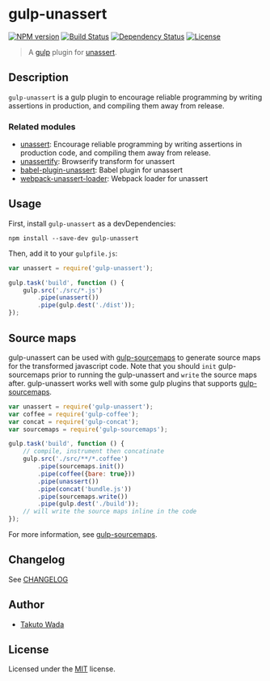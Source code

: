 # gulp-unassert

[![NPM version][npm-image]][npm-url]
[![Build Status][travis-image]][travis-url]
[![Dependency Status][depstat-image]][depstat-url]
[![License][license-image]][license-url]

> A [gulp](https://github.com/gulpjs/gulp) plugin for [unassert](https://github.com/twada/unassert).


## Description

`gulp-unassert` is a gulp plugin to encourage reliable programming by writing assertions in production, and compiling them away from release.


### Related modules

- [unassert](https://github.com/twada/unassert): Encourage reliable programming by writing assertions in production code, and compiling them away from release.
- [unassertify](https://github.com/twada/unassertify): Browserify transform for unassert
- [babel-plugin-unassert](https://github.com/twada/babel-plugin-unassert): Babel plugin for unassert
- [webpack-unassert-loader](https://github.com/zoncoen/webpack-unassert-loader): Webpack loader for unassert


## Usage

First, install `gulp-unassert` as a devDependencies:

```shell
npm install --save-dev gulp-unassert
```

Then, add it to your `gulpfile.js`:

```javascript
var unassert = require('gulp-unassert');

gulp.task('build', function () {
    gulp.src('./src/*.js')
        .pipe(unassert())
        .pipe(gulp.dest('./dist'));
});
```


## Source maps

gulp-unassert can be used with [gulp-sourcemaps](https://github.com/floridoo/gulp-sourcemaps) to generate source maps for the transformed javascript code. Note that you should `init` gulp-sourcemaps prior to running the gulp-unassert and `write` the source maps after. gulp-unassert works well with some gulp plugins that supports [gulp-sourcemaps](https://github.com/floridoo/gulp-sourcemaps).

```javascript
var unassert = require('gulp-unassert');
var coffee = require('gulp-coffee');
var concat = require('gulp-concat');
var sourcemaps = require('gulp-sourcemaps');

gulp.task('build', function () {
    // compile, instrument then concatinate
    gulp.src('./src/**/*.coffee')
        .pipe(sourcemaps.init())
        .pipe(coffee({bare: true}))
        .pipe(unassert())
        .pipe(concat('bundle.js'))
        .pipe(sourcemaps.write())
        .pipe(gulp.dest('./build'));
    // will write the source maps inline in the code
});
```

For more information, see [gulp-sourcemaps](https://github.com/floridoo/gulp-sourcemaps).


## Changelog

See [CHANGELOG](https://github.com/twada/gulp-unassert/blob/master/CHANGELOG.md)


## Author

* [Takuto Wada](https://github.com/twada)


## License

Licensed under the [MIT](https://github.com/twada/gulp-unassert/blob/master/LICENSE-MIT) license.

[npm-url]: https://npmjs.org/package/gulp-unassert
[npm-image]: https://badge.fury.io/js/gulp-unassert.svg

[travis-url]: https://travis-ci.org/twada/gulp-unassert
[travis-image]: https://secure.travis-ci.org/twada/gulp-unassert.svg?branch=master

[depstat-url]: https://gemnasium.com/twada/gulp-unassert
[depstat-image]: https://gemnasium.com/twada/gulp-unassert.svg

[license-url]: https://github.com/twada/gulp-unassert/blob/master/LICENSE-MIT
[license-image]: https://img.shields.io/badge/license-MIT-brightgreen.svg?style=flat
